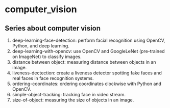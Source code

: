 # computer_vision
## Series about computer vision 
1. deep-learning-face-detection: perform facial recognition using OpenCV, Python, and deep learning.
2. deep-learning-with-opencv: use OpenCV and GoogleLeNet (pre-trained on ImageNet) to classify images.
3. distance between object: measuring distance between objects in an image.
4. liveness-dectection: create a liveness detector spotting fake faces and real faces in face recognition systems.
5. ordering-coordinates: ordering coordinates clockwise with Python and OpenCV.
6. simple-object-tracking: tracking face in video stream.
7. size-of-object: measuring the size of objects in an image.
